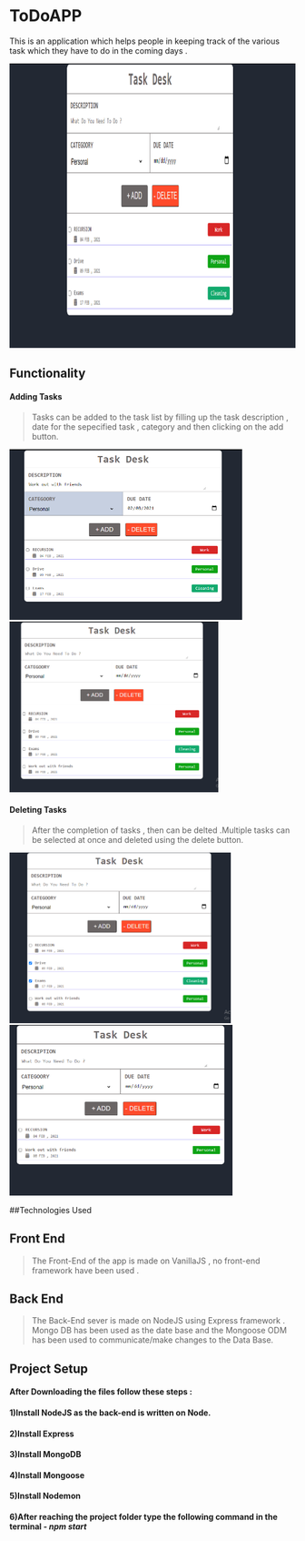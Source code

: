 # ToDoAPP


This is an application which helps people in keeping track of the various task which they have to do in the coming days .

<img src = "/assets/images/app_ss/app_img1.PNG" height="500px" >

## Functionality

#### Adding Tasks
>Tasks can be added to the task list by filling up the task description , date for the sepecified task , category and then clicking on the add button.

<img src = "assets/images/app_ss/Add _ask.PNG" height="300px" >
<img src = "/assets/images/app_ss/added_task.PNG" height="300px" >

#### Deleting Tasks
>After the completion of tasks , then can be delted .Multiple tasks can be selected at once and deleted using the delete button.

<img src = "assets/images/app_ss/delete task.PNG" height="300px" >
<img src = "/assets/images/app_ss/delted_task.PNG" height="300px" >

##Technologies Used
## Front End
>The Front-End of the app is made on VanillaJS , no front-end framework have been used .
## Back End
>The Back-End sever is made on NodeJS using Express framework . Mongo DB has been used as the date base and the Mongoose ODM has been used to communicate/make changes to the Data Base.

## Project Setup

#### After Downloading the files follow these steps : 

#### 1)Install NodeJS as the back-end is written on Node.
#### 2)Install Express 
#### 3)Install MongoDB
#### 4)Install Mongoose 
#### 5)Install Nodemon 
#### 6)After reaching the project folder type the following command in the terminal - *npm start*



